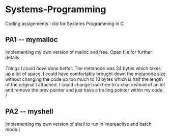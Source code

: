 # Systems-Programming
Coding assignments I did for Systems Programming in C


## **PA1 -- mymalloc**
Implementing my own version of malloc and free. Open file for further details.\
 \
*Things I could have done better*: The metanode was 24 bytes which takes up a lot of space. I could have comfortably brought down the metanode size without changing the code up too much to 10 bytes which is half the length of the original I attached. I could change trackfree to a char instead of an int and remove the prev pointer and just have a trailing pointer within my code. /

## **PA2 -- myshell**
Implementing my own version of shell to run in intereactive and batch mode.\

